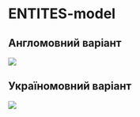 # ENTITES-model

## Англомовний варіант

![](https://github.com/Scopics/Voting-system/blob/master/documentation/ENTITES-model/entitesModel.jpg)

## Україномовний варіант

![](https://github.com/Scopics/Voting-system/blob/master/documentation/ENTITES-model/Voting%20System.png)
